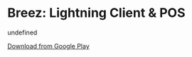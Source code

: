 
# Breez: Lightning Client & POS

undefined

[Download from Google Play](https://play.google.com/store/apps/details?id=com.breez.client)
    